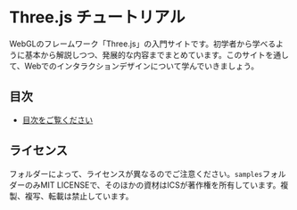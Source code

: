 # Three.js チュートリアル

WebGLのフレームワーク「Three.js」の入門サイトです。初学者から学べるように基本から解説しつつ、発展的な内容までまとめています。このサイトを通して、Webでのインタラクションデザインについて学んでいきましょう。

## 目次

- [目次をご覧ください](https://ics.media/tutorial-three/)

## ライセンス

フォルダーによって、ライセンスが異なるのでご注意ください。`samples`フォルダーのみMIT LICENSEで、そのほかの資材はICSが著作権を所有しています。複製、複写、転載は禁止しています。